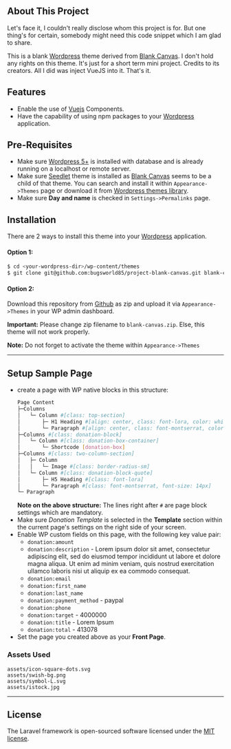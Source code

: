 ## About This Project

Let's face it, I couldn't really disclose whom this project is for. But one thing's for certain, somebody might need this code snippet which I am glad to share.

This is a blank [Wordpress](https://wordpress.org/) theme derived from [Blank Canvas](https://wordpress.com/theme/blank-canvas). I don't hold any rights on this theme. It's just for a short term mini project. Credits to its creators. All I did was inject VueJS into it. That's it.

## Features

- Enable the use of [Vuejs](https://vuejs.org/) Components.
- Have the capability of using npm packages to your [Wordpress](https://wordpress.org/) application.

## Pre-Requisites
- Make sure [Wordpress 5+](https://wordpress.org/) is installed with database and is already running on a localhost or remote server.
- Make sure [Seedlet](https://wordpress.org/themes/seedlet/) theme is installed as [Blank Canvas](https://wordpress.com/theme/blank-canvas) seems to be a child of that theme. You can search and install it within `Appearance->Themes` page or download it from [Wordpress themes library](https://wordpress.org/themes).
- Make sure **Day and name** is checked in `Settings->Permalinks` page.

## Installation

There are 2 ways to install this theme into your [Wordpress](https://wordpress.org/) application.

#### Option 1:

``` bash
$ cd <your-wordpress-dir>/wp-content/themes
$ git clone git@github.com:bugsworld85/project-blank-canvas.git blank-canvas
```
#### Option 2:

Download this repository from [Github](https://github.com/bugsworld85/project-blank-canvas) as zip and upload it via `Appearance->Themes` in your WP admin dashboard.

**Important:** Please change zip filename to `blank-canvas.zip`. Else, this theme will not work properly.

**Note:** Do not forget to activate the theme within `Appearance->Themes` 

***

## Setup Sample Page

- create a page with WP native blocks in this structure:
    ``` bash
    Page Content
    ├─Columns
    │   └─ Column #[class: top-section]
    │       ├─ H1 Heading #[align: center, class: font-lora, color: white]
    │       └─ Paragraph #[align: center, class: font-montserrat, color: white, font-size: 14px]
    ├─Columns #[class: donation-block]
    │   └─ Column #[class: donation-box-container]
    │       └─ Shortcode [donation-box]
    ├─Columns #[class: two-column-section]
    │   ├─ Column
    │   │   └─ Image #[class: border-radius-sm]
    │   └─ Column #[class: donation-block-quote]
    │       ├─ H5 Heading #[class: font-lora]
    │       └─ Paragraph #[class: font-montserrat, font-size: 14px]
    └─ Paragraph
    ```
  **Note on the above structure:** The lines right after `#` are page block settings which are mandatory.
- Make sure *Donation Template* is selected in the **Template** section within the current page's settings on the right side of your screen.
- Enable WP custom fields on this page, with the following key value pair:
  - `donation:amount`
  - `donation:description` - Lorem ipsum dolor sit amet, consectetur adipiscing elit, sed do eiusmod tempor incididunt ut labore et dolore magna aliqua. Ut enim ad minim veniam, quis nostrud exercitation ullamco laboris nisi ut aliquip ex ea commodo consequat.
  - `donation:email`
  - `donation:first_name`
  - `donation:last_name`
  - `donation:payment_method` - paypal
  - `donation:phone`
  - `donation:target` - 4000000
  - `donation:title` - Lorem Ipsum
  - `donation:total` - 413078
- Set the page you created above as your **Front Page**.

### Assets Used

```
assets/icon-square-dots.svg
assets/swish-bg.png
assets/symbol-L.svg
assets/istock.jpg
```

***

## License

The Laravel framework is open-sourced software licensed under the [MIT license](https://opensource.org/licenses/MIT).
